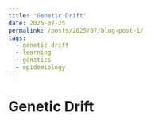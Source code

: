 ```yaml
---
title: 'Genetic Drift'
date: 2025-07-25
permalink: /posts/2025/07/blog-post-1/
tags:
  - genetic drift
  - learning
  - genetics
  - epidemiology
---
```


Genetic Drift
============

